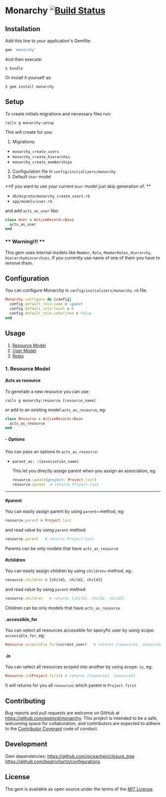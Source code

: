 # Monarchy [![Build Status](https://travis-ci.org/Exelord/Monarchy.svg?branch=master)](https://travis-ci.org/Exelord/Monarchy)

## Installation

Add this line to your application's Gemfile:

```ruby
gem 'monarchy'
```

And then execute:

    $ bundle

Or install it yourself as:

    $ gem install monarchy

## Setup
To create initials migrations and necessary files run:
```
rails g monarchy:setup
```

This will create for you:

1. Migrations:
  - `monarchy_create_users`
  - `monarchy_create_hierarchis`
  - `monarchy_create_memberships`


2. Configuration file in `config/initializers/monarchy`
3. Default `User` model

**If you want to use your current `User` model just skip generation of: **
 - `db/migrate/monarchy_create_users.rb`
 - `app/models/user.rb`

and add `acts_as_user` like:

``` ruby
class User < ActiveRecord::Base
  acts_as_user
end
```

### ** Warning!!! **
This gem uses internal models like `Member`, `Role`, `MemberRoles`, `Hierarchy`, `HierarchyHierarchies`. If you currently use name of one of them you have to remove them.

## Configuration
You can configure Monarchy in `config/initializers/monarchy.rb` file.

``` ruby
Monarchy.configure do |config|
  config.default_role.name = :guest
  config.default_role.level = 0
  config.default_role.inherited = false
end
```

## Usage
1. [Resource Model](#1-resource-model)
2. [User Model]()
2. [Roles]()

### 1. Resource Model
#### Acts as resource
To generate a new resource you can use:
```
rails g monarchy:resource [resource_name]
```
or add to an existing model `acts_as_resource`, eg:
```ruby
class Resource < ActiveRecord::Base
  acts_as_resource
end
```

##### - Options
You can pass an options to `acts_as_resource`:
- `parent_as: :[association_name]`

  This let you directly assign parent when you assign an association,
  eg:
  ``` ruby
  resource.update(project: Project.last)
  resource.parent  # returns Project.last
  ```

___
#### #parent
You can easily assign parent by using `parent=` method, eg:
``` ruby
resource.parent = Project.last
```
and read value by using `parent` method:
``` ruby
resource.parent   # returns Project.last
```

Parents can be only models that have `acts_as_resource`

#### #children
You can easily assign children by using `children=` method, eg:
``` ruby
resource.children = [child1, child2, child3]
```
and read value by using `parent` method:
``` ruby
resource.children   # returns [child1, child2, child3]
```
Children can be only models that have `acts_as_resource`

#### .accessible_for
You can select all resources accessible for specyfic user by using scope: `accessible_for`, eg:
``` ruby
Resource.accessible_for(current_user)   # returns [resource1, resource2, resource5]
```

#### .in
You can select all resources scoped into another by using scope: `in`, eg:
``` ruby
Resource.in(Project.first) # returns [resource1, resource5]
```
It will returns for you all `resources` which parent is `Project.first`

## Contributing

Bug reports and pull requests are welcome on GitHub at https://github.com/exelord/monarchy. This project is intended to be a safe, welcoming space for collaboration, and contributors are expected to adhere to the [Contributor Covenant](contributor-covenant.org) code of conduct.

## Development
Gem dependencies:
https://github.com/mceachen/closure_tree
https://github.com/beatrichartz/configurations

## License

The gem is available as open source under the terms of the [MIT License](http://opensource.org/licenses/MIT).
